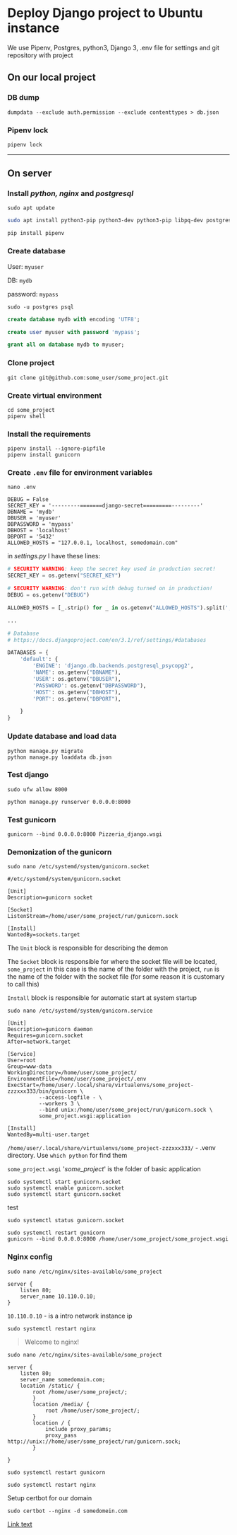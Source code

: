 #  Deploy Django project to Ubuntu instance

We use Pipenv, Postgres, python3, Django 3, .env file for settings and git repository with project


## On our local project

### DB dump    

    dumpdata --exclude auth.permission --exclude contenttypes > db.json
### Pipenv lock

```sh
pipenv lock
```

------

## On server

### Install *python, nginx* and *postgresql*

```shell
sudo apt update
```
```sh
sudo apt install python3-pip python3-dev python3-pip libpq-dev postgresql postgresql-contrib nginx certbot python3-certbot-nginx curl
```

```shell
pip install pipenv
```

### Create database

User: `myuser`

DB: `mydb`

password: `mypass`

```
sudo -u postgres psql
```

```sql
create database mydb with encoding 'UTF8';
```

```sql
create user myuser with password 'mypass';
```

```sql
grant all on database mydb to myuser;
```

### Clone project

```shell
git clone git@github.com:some_user/some_project.git
```

### Create virtual environment

```shell
cd some_project
pipenv shell
```

### Install the requirements

```shell
pipenv install --ignore-pipfile
pipenv install gunicorn
```

### Create `.env` file for environment variables

```shell
nano .env
```

```shell
DEBUG = False
SECRET_KEY = '---------=======django-secret=========---------'
DBNAME = 'mydb'
DBUSER = 'myuser'
DBPASSWORD = 'mypass'
DBHOST = 'localhost'
DBPORT = '5432'
ALLOWED_HOSTS = "127.0.0.1, localhost, somedomain.com"

```

in *settings.py*  I have these lines:

```python
# SECURITY WARNING: keep the secret key used in production secret!
SECRET_KEY = os.getenv("SECRET_KEY")

# SECURITY WARNING: don't run with debug turned on in production!
DEBUG = os.getenv("DEBUG")

ALLOWED_HOSTS = [_.strip() for _ in os.getenv("ALLOWED_HOSTS").split(',')]

...

# Database
# https://docs.djangoproject.com/en/3.1/ref/settings/#databases

DATABASES = {
    'default': {
        'ENGINE': 'django.db.backends.postgresql_psycopg2',
        'NAME': os.getenv("DBNAME"),
        'USER': os.getenv("DBUSER"),
        'PASSWORD': os.getenv("DBPASSWORD"),
        'HOST': os.getenv("DBHOST"),
        'PORT': os.getenv("DBPORT"),

    }
}
```

### Update database and load data

```shell
python manage.py migrate
python manage.py loaddata db.json
```

### Test django 

```shell
sudo ufw allow 8000
```

```shell
python manage.py runserver 0.0.0.0:8000
```

### Test gunicorn

```shell
gunicorn --bind 0.0.0.0:8000 Pizzeria_django.wsgi
```

### Demonization of the gunicorn

```shell
sudo nano /etc/systemd/system/gunicorn.socket
```

```shell
#/etc/systemd/system/gunicorn.socket

[Unit]
Description=gunicorn socket

[Socket]
ListenStream=/home/user/some_project/run/gunicorn.sock

[Install]
WantedBy=sockets.target
```

The `Unit` block is responsible for describing the demon

The `Socket` block is responsible for where the socket file will be located, `some_project` in this case is the name of the folder with the project, `run` is the name of the folder with the socket file (for some reason it is customary to call this)

`Install` block is responsible for automatic start at system startup



```shell
sudo nano /etc/systemd/system/gunicorn.service
```

```shell
[Unit]
Description=gunicorn daemon
Requires=gunicorn.socket
After=network.target

[Service]
User=root
Group=www-data
WorkingDirectory=/home/user/some_project/
EnvironmentFile=/home/user/some_project/.env
ExecStart=/home/user/.local/share/virtualenvs/some_project-zzzxxx333/bin/gunicorn \
          --access-logfile - \
          --workers 3 \
          --bind unix:/home/user/some_project/run/gunicorn.sock \
          some_project.wsgi:application

[Install]
WantedBy=multi-user.target
```

`/home/user/.local/share/virtualenvs/some_project-zzzxxx333/` - .venv directory. Use `which python` for find them

`some_project.wsgi` '*some_project*' is the folder of basic application



```shell
sudo systemctl start gunicorn.socket
sudo systemctl enable gunicorn.socket
sudo systemctl start gunicorn.socket
```

test

```shell
sudo systemctl status gunicorn.socket

sudo systemctl restart gunicorn
gunicorn --bind 0.0.0.0:8000 /home/user/some_project/some_project.wsgi
```



### Nginx  config

```shell
sudo nano /etc/nginx/sites-available/some_project
```

```nginx
server {
    listen 80;
    server_name 10.110.0.10;
}
```

`10.110.0.10` - is a intro network instance ip

```shell
sudo systemctl restart nginx
```



> Welcome to nginx!

```shell
sudo nano /etc/nginx/sites-available/some_project
```

```nginx
server {
    listen 80;
    server_name somedomain.com;
    location /static/ {
        root /home/user/some_project/;
        }
        location /media/ {
            root /home/user/some_project/;
        }
        location / {
            include proxy_params;
            proxy_pass http://unix://home/user/some_project/run/gunicorn.sock;
        }

}
```

```shell
sudo systemctl restart gunicorn

sudo systemctl restart nginx
```

Setup certbot for our domain

```shell
sudo certbot --nginx -d somedomein.com
```
[Link text](URL)
